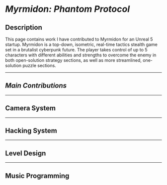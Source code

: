 # *Myrmidon: Phantom Protocol*
 ## Description
 This page contains work I have contributed to Myrmidon for an Unreal 5 startup.
Myrmidon is a top-down, isometric, real-time tactics stealth game set in a brutalist cyberpunk future. 
The player takes control of up to 5 characters with different abilities and strengths to overcome the enemy in both open-solution strategy sections,
as well as more streamlined, one-solution puzzle sections.

---

## *Main Contributions*

---

## Camera System


---
## Hacking System


---
## Level Design


---
## Music Programming

